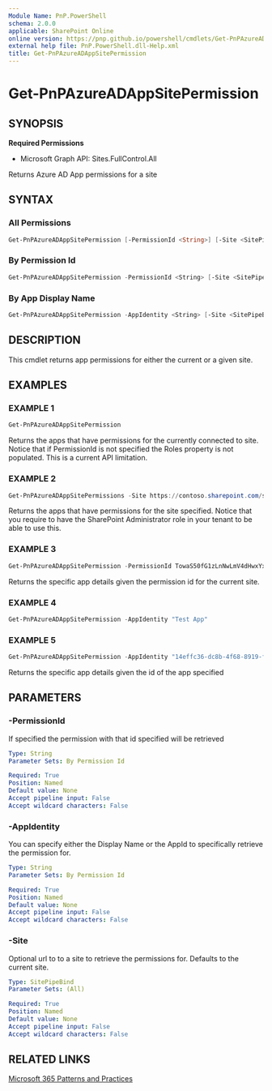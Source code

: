 ```yaml
---
Module Name: PnP.PowerShell
schema: 2.0.0
applicable: SharePoint Online
online version: https://pnp.github.io/powershell/cmdlets/Get-PnPAzureADAppSitePermission.html
external help file: PnP.PowerShell.dll-Help.xml
title: Get-PnPAzureADAppSitePermission
---
```

  
# Get-PnPAzureADAppSitePermission

## SYNOPSIS

**Required Permissions**

  * Microsoft Graph API: Sites.FullControl.All

Returns Azure AD App permissions for a site

## SYNTAX

### All Permissions
```powershell
Get-PnPAzureADAppSitePermission [-PermissionId <String>] [-Site <SitePipeBind>]
```

### By Permission Id
```powershell
Get-PnPAzureADAppSitePermission -PermissionId <String> [-Site <SitePipeBind>]
```

### By App Display Name
```powershell
Get-PnPAzureADAppSitePermission -AppIdentity <String> [-Site <SitePipeBind>]
```

## DESCRIPTION

This cmdlet returns app permissions for either the current or a given site.

## EXAMPLES

### EXAMPLE 1
```powershell
Get-PnPAzureADAppSitePermission
```

Returns the apps that have permissions for the currently connected to site. Notice that if PermissionId is not specified the Roles property is not populated. This is a current API limitation. 

### EXAMPLE 2
```powershell
Get-PnPAzureADAppSitePermissions -Site https://contoso.sharepoint.com/sites/projects
```

Returns the apps that have permissions for the site specified. Notice that you require to have the SharePoint Administrator role in your tenant to be able to use this.

### EXAMPLE 3
```powershell
Get-PnPAzureADAppSitePermission -PermissionId TowaS50fG1zLnNwLmV4dHwxYxNmI0OTI1
```

Returns the specific app details given the permission id for the current site.

### EXAMPLE 4
```powershell
Get-PnPAzureADAppSitePermission -AppIdentity "Test App"
```

### EXAMPLE 5
```powershell
Get-PnPAzureADAppSitePermission -AppIdentity "14effc36-dc8b-4f68-8919-f6beb7d847b3"
```

Returns the specific app details given the id of the app specified

## PARAMETERS

### -PermissionId
If specified the permission with that id specified will be retrieved

```yaml
Type: String
Parameter Sets: By Permission Id

Required: True
Position: Named
Default value: None
Accept pipeline input: False
Accept wildcard characters: False
```

### -AppIdentity
You can specify either the Display Name or the AppId to specifically retrieve the permission for.

```yaml
Type: String
Parameter Sets: By Permission Id

Required: True
Position: Named
Default value: None
Accept pipeline input: False
Accept wildcard characters: False
```

### -Site
Optional url to to a site to retrieve the permissions for. Defaults to the current site.

```yaml
Type: SitePipeBind
Parameter Sets: (All)

Required: True
Position: Named
Default value: None
Accept pipeline input: False
Accept wildcard characters: False
```

## RELATED LINKS

[Microsoft 365 Patterns and Practices](https://aka.ms/m365pnp)


